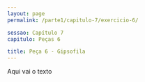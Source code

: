 ```yaml
---
layout: page
permalink: /parte1/capitulo-7/exercicio-6/

sessao: Capítulo 7
capitulo: Peças 6

title: Peça 6 - Gipsofila
---
```


Aqui vai o texto